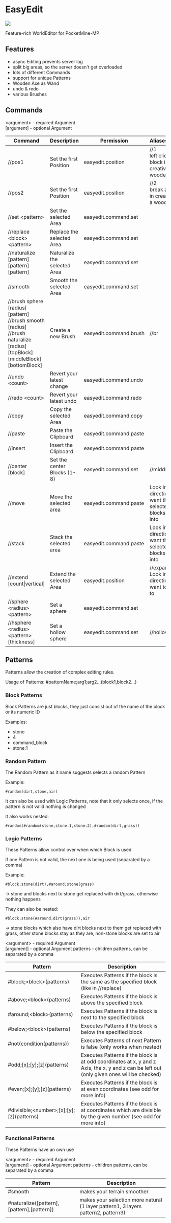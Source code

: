 # EasyEdit

[![](https://poggit.pmmp.io/shield.state/EasyEdit)](https://poggit.pmmp.io/p/EasyEdit)

Feature-rich WorldEditor for PocketMine-MP

## Features

- async Editing prevents server lag
- split big areas, so the server doesn't get overloaded
- lots of different Commands
- support for unique Patterns
- Wooden Axe as Wand
- undo & redo
- various Brushes

## Commands

\<argument> - required Argument<br>
[argument] - optional Argument

Command | Description | Permission | Aliases/Notice
---|---|---|---
//pos1 | Set the first Position | easyedit.position | //1<br>left click a block in creative with a wooden axe
//pos2 | Set the first Position | easyedit.position | //2<br>break a block in creative with a wooden axe
//set \<pattern> | Set the selected Area | easyedit.command.set
//replace \<block> \<pattern> | Replace the selected Area | easyedit.command.set
//naturalize \[pattern] \[pattern] \[pattern] | Naturalize the selected Area | easyedit.command.set
//smooth | Smooth the selected Area | easyedit.command.set
//brush sphere \[radius] \[pattern]<br>//brush smooth \[radius]<br>//brush naturalize \[radius] \[topBlock] \[middleBlock] \[bottomBlock] | Create a new Brush | easyedit.command.brush | //br
//undo \<count>| Revert your latest change | easyedit.command.undo
//redo \<count> | Revert your latest undo | easyedit.command.redo
//copy | Copy the selected Area | easyedit.command.copy
//paste | Paste the Clipboard | easyedit.command.paste
//insert | Insert the Clipboard | easyedit.command.paste
//center [block] | Set the center Blocks (1-8) | easyedit.command.set | //middle
//move <count> | Move the selected area | easyedit.command.paste | Look into the direction you want the selected blocks to move into
//stack <count> | Stack the selected area | easyedit.command.paste | Look into the direction you want the selected blocks to stack into
//extend [count\|vertical] | Extend the selected Area | easyedit.position | //expand<br>Look into the direction you want to extend to
//sphere \<radius> \<pattern> | Set a sphere | easyedit.command.set
//hsphere \<radius> \<pattern> [thickness] | Set a hollow sphere | easyedit.command.set | //hollowsphere

## Patterns

Patterns allow the creation of complex editing rules.

Usage of Patterns: #patternName;arg1;arg2...(block1,block2...)

### Block Patterns

Block Patterns are just blocks, they just consist out of the name of the block or its numeric ID

Examples:
- stone
- 4
- command_block
- stone:1

### Random Pattern

The Random Pattern as it name suggests selects a random Pattern

Example:
```
#random(dirt,stone,air)
```

It can also be used with Logic Patterns, note that it only selects once, if the pattern is not valid nothing is changed

It also works nested:
```
#random(#random(stone,stone:1,stone:2),#random(dirt,grass))
```

### Logic Patterns

These Patterns allow control over when which Block is used

If one Pattern is not valid, the next one is being used (separated by a comma)

Example:
```
#block;stone(dirt),#around;stone(grass)
```
-> stone and blocks next to stone get replaced with dirt/grass, otherwise nothing happens

They can also be nested:
```
#block;stone(#around;dirt(grass)),air
```
-> stone blocks which also have dirt blocks next to them get replaced with grass, other stone blocks stay as they are, non-stone blocks are set to air

\<argument> - required Argument<br>
[argument] - optional Argument
patterns - children patterns, can be separated by a comma

Pattern | Description
---|---
#block;\<block>(patterns) | Executes Patterns if the block is the same as the specified block (like in //replace)
#above;\<block>(patterns) | Executes Patterns if the block is above the specified block
#around;\<block>(patterns) | Executes Patterns if the block is next to the specified block
#below;\<block>(patterns) | Executes Patterns if the block is below the specified block
#not(condition(patterns)) | Executes Patterns of next Pattern is false (only works when nested)
#odd;\[x];\[y];\[z](patterns) | Executes Patterns if the block is at odd coordinates at x, y and z Axis, the x, y and z can be left out (only given ones will be checked)
#even;\[x];\[y];\[z](patterns) | Executes Patterns if the block is at even coordinates (see odd for more info)
#divisible;\<number>;\[x];\[y];\[z](patterns) | Executes Patterns if the block is at coordinates which are divisible by the given number (see odd for more info)

### Functional Patterns

These Patterns have an own use

\<argument> - required Argument<br>
[argument] - optional Argument
patterns - children patterns, can be separated by a comma

Pattern | Description
---|---
#smooth | makes your terrain smoother
#naturalize(\[pattern],\[pattern],\[pattern]) | makes your selection more natural (1 layer pattern1, 3 layers pattern2, pattern3)